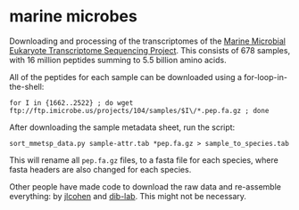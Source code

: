 # marine microbes #
Downloading and processing of the transcriptomes of the [Marine Microbial Eukaryote Transcriptome Sequencing Project](https://doi.org/10.1371/journal.pbio.1001889). This consists of 678 samples, with 16 million peptides summing to 5.5 billion amino acids.

All of the peptides for each sample can be downloaded using a for-loop-in-the-shell:

`for I in {1662..2522} ; do wget ftp://ftp.imicrobe.us/projects/104/samples/$I\/*.pep.fa.gz ; done`

After downloading the sample metadata sheet, run the script:

`sort_mmetsp_data.py sample-attr.tab *pep.fa.gz > sample_to_species.tab`

This will rename all `pep.fa.gz` files, to a fasta file for each species, where fasta headers are also changed for each species.

Other people have made code to download the raw data and re-assemble everything: by [jlcohen](https://github.com/ljcohen/MMETSP) and [dib-lab](https://github.com/dib-lab/dib-MMETSP). This might not be necessary.
